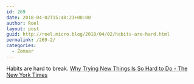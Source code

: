 ```yaml
---
id: 269
date: 2018-04-02T15:48:23+00:00
author: Roel
layout: post
guid: http://roel.micro.blog/2018/04/02/habits-are-hard.html
permalink: /269-2/
categories:
  - Zomaar
---
```

Habits are hard to break. [Why Trying New Things Is So Hard to Do - The New York Times](https://mobile.nytimes.com/2017/12/01/business/why-trying-new-things-is-so-hard.html?referer=)